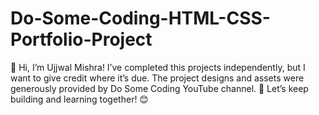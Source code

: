 # Do-Some-Coding-HTML-CSS-Portfolio-Project
👋 Hi, I’m Ujjwal Mishra!  I’ve completed this projects independently, but I want to give credit where it’s due. The project designs and assets were generously provided by Do Some Coding YouTube channel. 🚀  Let’s keep building and learning together! 😊

